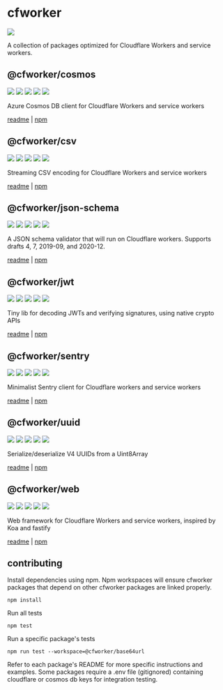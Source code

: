 # cfworker

![](https://github.com/cfworker/cfworker/workflows/build/badge.svg)

A collection of packages optimized for Cloudflare Workers and service workers.

## @cfworker/cosmos

![](https://badgen.net/bundlephobia/minzip/@cfworker/cosmos)
![](https://badgen.net/bundlephobia/min/@cfworker/cosmos)
![](https://badgen.net/bundlephobia/dependency-count/@cfworker/cosmos)
![](https://badgen.net/bundlephobia/tree-shaking/@cfworker/cosmos)
![](https://badgen.net/npm/types/@cfworker/cosmos?icon=typescript)

Azure Cosmos DB client for Cloudflare Workers and service workers

[readme](https://github.com/cfworker/cfworker/tree/master/packages/cosmos/README.md) | [npm](https://www.npmjs.com/package/@cfworker/cosmos)

## @cfworker/csv

![](https://badgen.net/bundlephobia/minzip/@cfworker/csv)
![](https://badgen.net/bundlephobia/min/@cfworker/csv)
![](https://badgen.net/bundlephobia/dependency-count/@cfworker/csv)
![](https://badgen.net/bundlephobia/tree-shaking/@cfworker/csv)
![](https://badgen.net/npm/types/@cfworker/csv?icon=typescript)

Streaming CSV encoding for Cloudflare Workers and service workers

[readme](https://github.com/cfworker/cfworker/tree/master/packages/csv/README.md) | [npm](https://www.npmjs.com/package/@cfworker/csv)

## @cfworker/json-schema

![](https://badgen.net/bundlephobia/minzip/@cfworker/json-schema)
![](https://badgen.net/bundlephobia/min/@cfworker/json-schema)
![](https://badgen.net/bundlephobia/dependency-count/@cfworker/json-schema)
![](https://badgen.net/bundlephobia/tree-shaking/@cfworker/json-schema)
![](https://badgen.net/npm/types/@cfworker/json-schema?icon=typescript)

A JSON schema validator that will run on Cloudflare workers. Supports drafts 4, 7, 2019-09, and 2020-12.

[readme](https://github.com/cfworker/cfworker/tree/master/packages/json-schema/README.md) | [npm](https://www.npmjs.com/package/@cfworker/json-schema)

## @cfworker/jwt

![](https://badgen.net/bundlephobia/minzip/@cfworker/jwt)
![](https://badgen.net/bundlephobia/min/@cfworker/jwt)
![](https://badgen.net/bundlephobia/dependency-count/@cfworker/jwt)
![](https://badgen.net/bundlephobia/tree-shaking/@cfworker/jwt)
![](https://badgen.net/npm/types/@cfworker/jwt?icon=typescript)

Tiny lib for decoding JWTs and verifying signatures, using native crypto APIs

[readme](https://github.com/cfworker/cfworker/tree/master/packages/jwt/README.md) | [npm](https://www.npmjs.com/package/@cfworker/jwt)

## @cfworker/sentry

![](https://badgen.net/bundlephobia/minzip/@cfworker/sentry)
![](https://badgen.net/bundlephobia/min/@cfworker/sentry)
![](https://badgen.net/bundlephobia/dependency-count/@cfworker/sentry)
![](https://badgen.net/bundlephobia/tree-shaking/@cfworker/sentry)
![](https://badgen.net/npm/types/@cfworker/sentry?icon=typescript)

Minimalist Sentry client for Cloudflare workers and service workers

[readme](https://github.com/cfworker/cfworker/tree/master/packages/sentry/README.md) | [npm](https://www.npmjs.com/package/@cfworker/sentry)

## @cfworker/uuid

![](https://badgen.net/bundlephobia/minzip/@cfworker/uuid)
![](https://badgen.net/bundlephobia/min/@cfworker/uuid)
![](https://badgen.net/bundlephobia/dependency-count/@cfworker/uuid)
![](https://badgen.net/bundlephobia/tree-shaking/@cfworker/uuid)
![](https://badgen.net/npm/types/@cfworker/uuid?icon=typescript)

Serialize/deserialize V4 UUIDs from a Uint8Array

[readme](https://github.com/cfworker/cfworker/tree/master/packages/uuid/README.md) | [npm](https://www.npmjs.com/package/@cfworker/uuid)

## @cfworker/web

![](https://badgen.net/bundlephobia/minzip/@cfworker/web)
![](https://badgen.net/bundlephobia/min/@cfworker/web)
![](https://badgen.net/bundlephobia/dependency-count/@cfworker/web)
![](https://badgen.net/bundlephobia/tree-shaking/@cfworker/web)
![](https://badgen.net/npm/types/@cfworker/web?icon=typescript)

Web framework for Cloudflare Workers and service workers, inspired by Koa and fastify

[readme](https://github.com/cfworker/cfworker/tree/master/packages/web/README.md) | [npm](https://www.npmjs.com/package/@cfworker/web)

## contributing

Install dependencies using npm. Npm workspaces will ensure cfworker packages that depend on other cfworker packages are linked properly.

```
npm install
```

Run all tests

```
npm test
```

Run a specific package's tests

```
npm run test --workspace=@cfworker/base64url
```

Refer to each package's README for more specific instructions and examples.
Some packages require a .env file (gitignored) containing cloudflare or cosmos db keys for integration testing.
